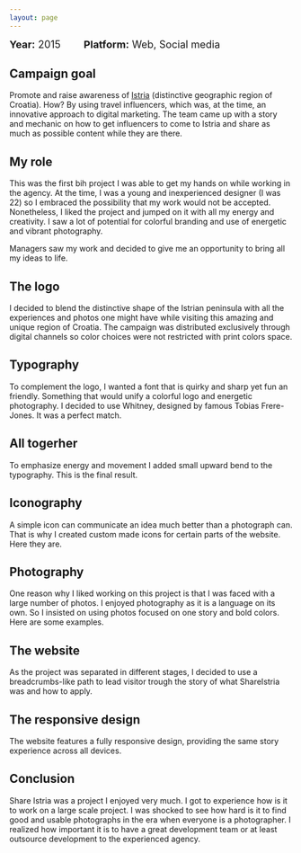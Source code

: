 ```yaml
---
layout: page
---
```


<ProjectHeader
  title="Share Istria"
  subtitle="Creative Tourism Campaign"
  description="As part of a design team in digital marketing agency Grey Entourage, I worked on creating a new influencer oriented marketing campaign called Share Istria for the client Istrian Tourist Board."
  accentColor="#47B800"
/>

<p class="project-info">
  <span><b>Year:</b> 2015</span> <span><b>Platform:</b> Web, Social media</span>
</p>

<figure class="page-hero hero-width">
  <simg name="stjepangrgic-projects-share-istria.jpg" />
</figure>

## Campaign goal
Promote and raise awareness of [Istria](https://www.google.com/search?q=istria) (distinctive geographic region of Croatia). How? By using travel influencers, which was, at the time, an innovative approach to digital marketing. The team came up with a story and mechanic on how to get influencers to come to Istria and share as much as possible content while they are there.

<!-- - Branding
- Iconography
- Photography -->

## My role
This was the first bih project I was able to get my hands on while working in the agency.  At the time, I was a young and inexperienced designer (I was 22) so I embraced the possibility that my work would not be accepted. Nonetheless, I liked the project and jumped on it with all my energy and creativity. I saw a lot of potential for colorful branding and use of energetic and vibrant photography.

Managers saw my work and decided to give me an opportunity to bring all my ideas to life.

## The logo
I decided to blend the distinctive shape of the Istrian peninsula with all the experiences and photos one might have while visiting this amazing and unique region of Croatia. The campaign was distributed exclusively through digital channels so color choices were not restricted with print colors space.

<figure class="work-width">
  <simg name="stjepangrgic-projects-share-istria-logo-creation@2x.jpg" />
</figure>

## Typography
To complement the logo, I wanted a font that is quirky and sharp yet fun an friendly. Something that would unify a colorful logo and energetic photography. I decided to use Whitney, designed by famous Tobias Frere-Jones. It was a perfect match.

<figure class="work-width">
  <simg name="stjepangrgic-projects-share-istria-typographu@2x.jpg" />
</figure>


## All togerher
To emphasize energy and movement I added small upward bend to the typography. This is the final result.

<figure class="work-width">
  <simg name="stjepangrgic-projects-share-istria-logo-on-dark@2x.png" />
</figure>
<figure class="work-width">
  <simg name="stjepangrgic-projects-share-istria-logo-on-white@2x.png" />
</figure>
<figure class="work-width">
  <simg name="stjepangrgic-projects-share-istria-logo-monochrome@2x.png" />
</figure>


## Iconography
A simple icon can communicate an idea much better than a photograph can. That is why I created custom made icons for certain parts of the website. Here they are.

<figure class="work-width">
  <simg name="stjepangrgic-projects-share-istria-icons@2x.jpg" />
</figure>

## Photography
One reason why I liked working on this project is that I was faced with a large number of photos. I enjoyed photography as it is a language on its own. So I insisted on using photos focused on one story and bold colors. Here are some examples.

<figure class="work-width">
  <simg name="stjepangrgic-projects-share-istria-photography@2x.jpg" />
</figure>

## The website
As the project was separated in different stages, I decided to use a breadcrumbs-like path to lead visitor trough the story of what ShareIstria was and how to apply.

<figure class="work-width">
  <simg name="stjepangrgic-projects-share-istria-website-frontpage@2x.jpg" />
</figure>
<figure class="work-width">
  <simg name="stjepangrgic-projects-share-istria-website-404@2x.jpg" />
</figure>
<figure class="work-width">
  <simg name="stjepangrgic-projects-share-istria-website-form@2x.jpg" />
</figure>

## The responsive design
The website features a fully responsive design, providing the same story experience across all devices.

<figure class="work-width">
  <simg name="stjepangrgic-projects-share-istria-website-responsive@2x.jpg" />
</figure>

## Conclusion
Share Istria was a project I enjoyed very much. I got to experience how is it to work on a large scale project. I was shocked to see how hard is it to find good and usable photographs in the era when everyone is a photographer. I realized how important it is to have a great development team or at least outsource development to the experienced agency.


<!-- <p>
  <saber-link to="#">Website</saber-link>
  <saber-link to="#" style="margin-left: 24px">Behance project</saber-link>
</p>
 -->

<!-- <div class="credits">

### Credits
Map - [https://commons.wikimedia.org/wiki/File:Croatia_Istria_County.svg](https://commons.wikimedia.org/wiki/File:Croatia,_Istria_County.svg)

Photo 1 - [https://unsplash.com/photos/aV5xrpB0bwQ](https://unsplash.com/photos/aV5xrpB0bwQ)

</div> -->

<script>
import slink from '@/theme/components/slink.vue'
import simg from '@/theme/components/simg.vue'
import ProjectHeader from '@/theme/components/ProjectHeader.vue'
export default {
  components: {
    slink, ProjectHeader, simg
  }
}
</script>

<style lang="stylus" scoped>
.project-info {
  font-size: 18px;
  margin-top: 12px;
  span:last-of-type {
    margin-left: 36px;
  }
}

.credits
  a 
    text-decoration: underline;

</style>
